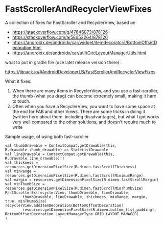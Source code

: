 # FastScrollerAndRecyclerViewFixes
A collection of fixes for FastScroller and RecyclerView, based on:
- https://stackoverflow.com/q/47846873/878126
- https://stackoverflow.com/a/58652264/878126
- https://androidx.de/androidx/car/widget/itemdecorators/BottomOffsetDecoration.html
- https://androidx.de/androidx/car/util/GridLayoutManagerUtils.html

what to put in gradle file (use latet release version there) :

https://jitpack.io/#AndroidDeveloperLB/FastScrollerAndRecyclerViewFixes

What it fixes:

1. When there are many items in RecyclerView, and you use a fast-scroller, the thumb (what you drag) can become extremely small, making it hard to touch.
2. Often when you have a RecyclerView, you want to have some space at the end for FAB and other Views. There are some tricks in doing it (written here about them, including disadvantages), but what I got works very well compared to the other solutions, and doesn't require much to write

Sample usage, of using both fast-scroller

    val thumbDrawable = ContextCompat.getDrawable(this, R.drawable.thumb_drawable) as StateListDrawable
    val lineDrawable = ContextCompat.getDrawable(this, R.drawable.line_drawable)!!
    val thickness = resources.getDimensionPixelSize(R.dimen.fastScrollThickness)
    val minRange = resources.getDimensionPixelSize(R.dimen.fastScrollMinimumRange)
    val margin = resources.getDimensionPixelSize(R.dimen.fastScrollMargin)
    val minThumbSize = resources.getDimensionPixelSize(R.dimen.fastScrollMinThumbSize)
    FastScrollerEx(recyclerView, thumbDrawable, lineDrawable,
            thumbDrawable, lineDrawable, thickness, minRange, margin, true, minThumbSize)
    recyclerView.addItemDecoration(BottomOffsetDecoration(
            resources.getDimensionPixelSize(R.dimen.bottom_list_padding), BottomOffsetDecoration.LayoutManagerType.GRID_LAYOUT_MANAGER)
    )
    
 
